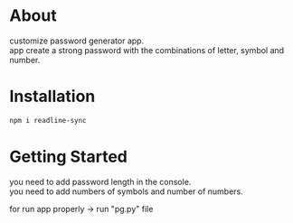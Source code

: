 # About

customize password generator app.<br> app create a strong password with the combinations of letter, symbol and number.

# Installation

```bash
npm i readline-sync
```
# Getting Started
you need to add password length in the console.<br>
you need to add numbers of symbols and number of numbers.<br>

for run app properly -> run "pg.py" file
